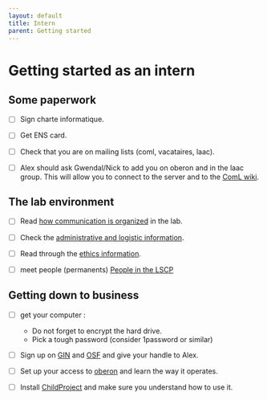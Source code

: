 ```yaml
---
layout: default
title: Intern
parent: Getting started
---
```


# Getting started as an intern

## Some paperwork
- [ ] Sign charte informatique.

- [ ] Get ENS card.

- [ ] Check that you are on mailing lists (coml, vacataires, laac).

- [ ] Alex should ask Gwendal/Nick to add you on oberon and in the laac group. This will allow you to connect to the server and to the [ComL wiki](https://wiki.cognitive-ml.fr/).

## The lab environment
- [ ] Read [how communication is organized](../communication) in the lab.

- [ ] Check the [administrative and logistic information](../logistics).

- [ ] Read through the [ethics information](../ethics).

- [ ] meet people (permanents)
[People in the LSCP]()

## Getting down to business

- [ ] get your computer :

    - Do not forget to encrypt the hard drive.
    - Pick a tough password (consider 1password or similar)

- [ ] Sign up on [GIN](https://gin.g-node.org/) and [OSF](https://osf.io) and give your handle to Alex.

- [ ] Set up your access to [oberon](../oberon) and learn the way it operates.

- [ ] Install [ChildProject](../childproject) and make sure you understand how to use it.
